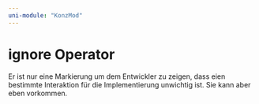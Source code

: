 ```yaml
---
uni-module: "KonzMod"
---
```


# ignore Operator

Er ist nur eine Markierung um dem Entwickler zu zeigen, dass eien bestimmte Interaktion für die Implementierung unwichtig ist. Sie kann aber eben vorkommen.
